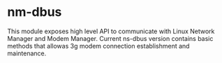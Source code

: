 nm-dbus
=======

This module exposes high level API to communicate with Linux Network Manager and Modem Manager. 
Current ns-dbus version contains basic methods that allowas 3g modem connection establishment and maintenance.


